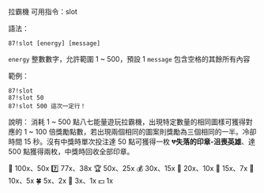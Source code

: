 拉霸機
可用指令：slot

語法：
```
87!slot [energy] [message]
```
`energy` 整數數字，允許範圍 1 ~ 500，預設 1
`message` 包含空格的其餘所有內容

範例：
```
87!slot
87!slot 50
87!slot 500 這次一定行！
```
說明：
消耗 1 ~ 500 點八七能量遊玩拉霸機，出現特定數量的相同圖樣可獲得對應的 1 ~ 100 倍獎勵點數，若出現兩個相同的圖案則獎勵為三個相同的一半。冷卻時間 15 秒。沒有中獎時單次投注達 50 點可獲得一枚 :broken_heart:**失落的印章-沮喪英雄**、達 500 點獲得兩枚，中獎時回收全部印章。

:gem: 100x、50x
:seven: 77x、38x
:trophy: 50x、25x
:moneybag: 30x、15x
:gift: 20x、10x
:ribbon: 15x、7x
:balloon: 10x、5x
:four_leaf_clover: 5x、2x
:battery: 3x、1x
:dollar: 1x
